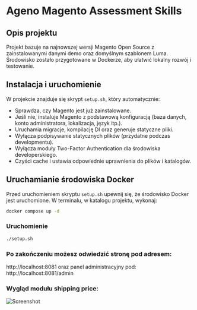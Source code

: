 # Ageno Magento Assessment Skills

## Opis projektu

Projekt bazuje na najnowszej wersji Magento Open Source z zainstalowanymi danymi demo oraz domyślnym szablonem Luma. Środowisko zostało przygotowane w Dockerze, aby ułatwić lokalny rozwój i testowanie.

## Instalacja i uruchomienie

W projekcie znajduje się skrypt `setup.sh`, który automatycznie:

- Sprawdza, czy Magento jest już zainstalowane.
- Jeśli nie, instaluje Magento z podstawową konfiguracją (baza danych, konto administratora, lokalizacja, język itp.).
- Uruchamia migracje, kompilację DI oraz generuje statyczne pliki.
- Wyłącza podpisywanie statycznych plików (przydatne podczas developmentu).
- Wyłącza moduły Two-Factor Authentication dla środowiska developerskiego.
- Czyści cache i ustawia odpowiednie uprawnienia do plików i katalogów.

## Uruchamianie środowiska Docker

Przed uruchomieniem skryptu `setup.sh` upewnij się, że środowisko Docker jest uruchomione. W terminalu, w katalogu projektu, wykonaj:

```bash
docker compose up -d
```

### Uruchomienie

```bash
./setup.sh
```
### Po zakończeniu możesz odwiedzić stronę pod adresem:
http://localhost:8081
oraz panel administracyjny pod:
http://localhost:8081/admin

### Wygląd modułu shipping price:

![Screenshot](images/product_sample.png)
